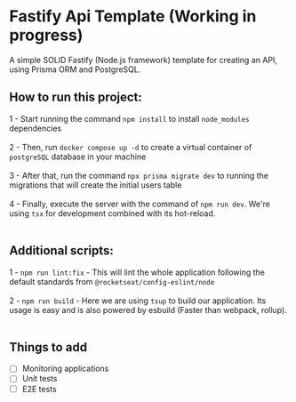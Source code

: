 # Fastify Api Template (Working in progress)

A simple SOLID Fastify (Node.js framework) template for creating an API, using Prisma ORM and PostgreSQL.

## How to run this project:

1 - Start running the command `npm install` to install `node_modules` dependencies <br /><br />
2 - Then, run `docker compose up -d` to create a virtual container of `postgreSQL` database in your machine <br /><br />
3 - After that, run the command `npx prisma migrate dev` to running the migrations that will create the initial users table <br /><br />
4 - Finally, execute the server with the command of `npm run dev`. We're using `tsx` for development combined with its hot-reload. <br /><br />

## Additional scripts:

1 - `npm run lint:fix` - This will lint the whole application following the default standards from `@rocketseat/config-eslint/node` <br /><br />
2 - `npm run build` - Here we are using `tsup` to build our application. Its usage is easy and is also powered by esbuild (Faster than webpack, rollup). <br /><br />

## Things to add

- [ ] Monitoring applications
- [ ] Unit tests
- [ ] E2E tests
